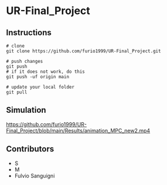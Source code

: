 # UR-Final_Project

## Instructions
```
# clone
git clone https://github.com/furio1999/UR-Final_Project.git
```

```
# push changes
git push
# if it does not work, do this
git push -uf origin main
```

```
# update your local folder
git pull
```

## Simulation
https://github.com/furio1999/UR-Final_Project/blob/main/Results/animation_MPC_new2.mp4

## Contributors
- S
- M
- Fulvio Sanguigni
